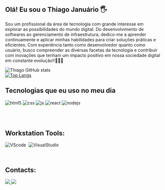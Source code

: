 ## Olá! Eu sou o Thiago Januário 🖐️
Sou um profissional da área de tecnologia com grande interesse em explorar as possibilidades do mundo digital. Do desenvolvimento de softwares ao gerenciamento de infraestrutura, dedico-me a aprender continuamente e aplicar minhas habilidades para criar soluções práticas e eficientes. Com experiência tanto como desenvolvedor quanto como usuário, busco compreender as diversas facetas da tecnologia e contribuir com inovações que tenham um impacto positivo em nossa sociedade digital em constante evolução!!👨🏾‍💻

![Thiago GitHub stats](https://github-readme-stats.vercel.app/api?username=thiagojanus&show_icons=true&theme=dracula&count_private=true) <br/>
[![Top Langs](https://github-readme-stats.vercel.app/api/top-langs/?username=thiagojanus)](https://github.com/anuraghazra/github-readme-stats)

## Tecnologias que eu uso no meu dia

<div style="display: inline_block">
  <img align="center" alt="html5" src="https://img.shields.io/badge/HTML5-E34F26?style=for-the-badge&logo=html5&logoColor=white" />
  <img align="center" alt="css" src="https://img.shields.io/badge/CSS3-1572B6?style=for-the-badge&logo=css3&logoColor=white" />
  <img align="center" alt="js" src="https://img.shields.io/badge/JavaScript-F7DF1E?style=for-the-badge&logo=javascript&logoColor=black" />
  <img align="center" alt="react" src="https://img.shields.io/badge/React-20232A?style=for-the-badge&logo=react&logoColor=61DAFB" />
  <img align="center" alt="nodejs" src="https://img.shields.io/badge/Node.js-43853D?style=for-the-badge&logo=node.js&logoColor=white" /> 
</div><br/>


&nbsp;
&nbsp;

## Workstation Tools:

![VScode](https://img.shields.io/badge/vscode-4285F4?style=for-the-badge&logo=vscode&logoColor=white)&nbsp;
![VisualStudio](https://img.shields.io/badge/Visual_Studio-5C2D91?style=for-the-badge&logo=visual%20studio&logoColor=white)&nbsp;

&nbsp;
&nbsp;

## Contacts:

<div> 
<a href="https://www.instagram.com/th.januario/" target="_blank"><img src="https://img.shields.io/badge/-Instagram-%23E4405F?style=for-the-badge&logo=instagram&logoColor=white">
</a>
<a href = "tjanuario193@gmail.com"> <img src="https://img.shields.io/badge/-Gmail-%23333?style=for-the-badge&logo=gmail&logoColor=white" target="_blank"></a>
</div> &nbsp;&nbsp;

